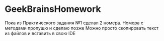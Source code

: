 # GeekBrainsHomework
Пока из Практического задания №1 сделал 2 номера.
Номера с методами пропущю и сделаю позже
Можно просто скопировать текст из файлов и вставить в свою IDE
